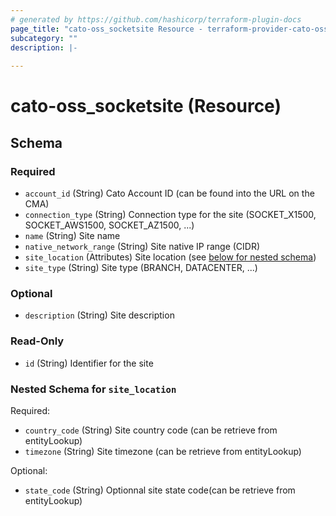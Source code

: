 ```yaml
---
# generated by https://github.com/hashicorp/terraform-plugin-docs
page_title: "cato-oss_socketsite Resource - terraform-provider-cato-oss"
subcategory: ""
description: |-
  
---
```


# cato-oss_socketsite (Resource)





<!-- schema generated by tfplugindocs -->
## Schema

### Required

- `account_id` (String) Cato Account ID (can be found into the URL on the CMA)
- `connection_type` (String) Connection type for the site (SOCKET_X1500, SOCKET_AWS1500, SOCKET_AZ1500, ...)
- `name` (String) Site name
- `native_network_range` (String) Site native IP range (CIDR)
- `site_location` (Attributes) Site location (see [below for nested schema](#nestedatt--site_location))
- `site_type` (String) Site type (BRANCH, DATACENTER, ...)

### Optional

- `description` (String) Site description

### Read-Only

- `id` (String) Identifier for the site

<a id="nestedatt--site_location"></a>
### Nested Schema for `site_location`

Required:

- `country_code` (String) Site country code (can be retrieve from entityLookup)
- `timezone` (String) Site timezone (can be retrieve from entityLookup)

Optional:

- `state_code` (String) Optionnal site state code(can be retrieve from entityLookup)
